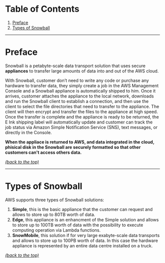 # Table of Contents

1. [Preface](README.md#markdown-header-preface)
2. [Types of Snowball](README.md#markdown-header-the-trusted-advisor)

* * *

# Preface

Snowball is a petabyte-scale data transport solution that uses secure **appliances** to transfer large amounts of data into and out of the AWS cloud. 

With Snowball, customer don’t need to write any code or purchase any hardware to transfer data, they simply create a job in the AWS Management Console and a Snowball appliance is automatically shipped to him. Once it arrives, customer attaches the appliance to the local network, downloads and run the Snowball client to establish a connection, and then use the client to select the file directories that need to transfer to the appliance. The client will then encrypt and transfer the files to the appliance at high speed. Once the transfer is complete and the appliance is ready to be returned, the E Ink shipping label will automatically update and customer can track the job status via Amazon Simple Notification Service (SNS), text messages, or directly in the Console.

**When the appliace is returned to AWS, and data integrated in the cloud, phisical disk in the Snowball are securely formatted so that other customers can't access others data.**

[*(back to the top)*](README.md#markdown-header-table-of-contents)

* * *

# Types of Snowball

AWS supports three types of Snowball solutions:

1. **Simple**, this is the basic appliance that the customer can request and allows to store up to 80TB worth of data.
2. **Edge**, this appliance is an enhancment of the Simple solution and allows to store up to 100TB worth of data with the possibility to execute computing operation via Lambda functions.
3. **SnowMobile**, this solution if for very large exabyte-scale data transports and allows to store up to 100PB worth of data. In this case the hardware appliance is represented by an entire data centre installed on a truck.

[*(back to the top)*](README.md#markdown-header-table-of-contents)